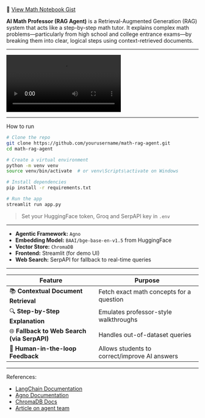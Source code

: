 📓 [View Math Notebook Gist](https://gist.github.com/khushishar/5b71754355c43fc58800eb6c62f4339a)

**AI Math Professor (RAG Agent)** is a Retrieval-Augmented Generation (RAG) system that acts like a step-by-step math tutor. It explains complex math problems—particularly from high school and college entrance exams—by breaking them into clear, logical steps using context-retrieved documents. 

---

![Demo](https://raw.githubusercontent.com/khushishar/math_ragmodel/main/output3.mp4)


---

How to run 
```bash
# Clone the repo
git clone https://github.com/yourusername/math-rag-agent.git
cd math-rag-agent

# Create a virtual environment
python -m venv venv
source venv/bin/activate  # or venv\Scripts\activate on Windows

# Install dependencies
pip install -r requirements.txt

# Run the app
streamlit run app.py
```
> Set your HuggingFace token, Groq and SerpAPI key in `.env`

---

* **Agentic Framework:** `Agno`
* **Embedding Model:** `BAAI/bge-base-en-v1.5` from HuggingFace
* **Vector Store:** `ChromaDB`
* **Frontend:** Streamlit (for demo UI)
* **Web Search:** SerpAPI for fallback to real-time queries
  
---

| Feature                                          | Purpose                                                      |
| ------------------------------------------------ | ------------------------------------------------------------ |
| 📚 **Contextual Document Retrieval**             | Fetch exact math concepts for a question                     |
| 🔍 **Step-by-Step Explanation**                  | Emulates professor-style walkthroughs                        |
| 🌐 **Fallback to Web Search (via SerpAPI)**      | Handles out-of-dataset queries                               |
| 👤 **Human-in-the-loop Feedback**                | Allows students to correct/improve AI answers                |

---

References:

* [LangChain Documentation](https://docs.langchain.com/)
* [Agno Documentation](https://docs.agno.com/introduction)
* [ChromaDB Docs](https://docs.trychroma.com/)
* [Article on agent team](https://medium.com/@sharmaprabesh027/agno-agi-overcoming-default-model-issues-in-multi-agent-systems-e5d06878a1fb)




